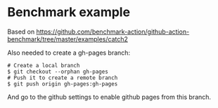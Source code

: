 # Benchmark example

Based on https://github.com/benchmark-action/github-action-benchmark/tree/master/examples/catch2

Also needed to create a gh-pages branch:
```
# Create a local branch
$ git checkout --orphan gh-pages
# Push it to create a remote branch
$ git push origin gh-pages:gh-pages
```
And go to the github settings to enable github pages from this branch.
